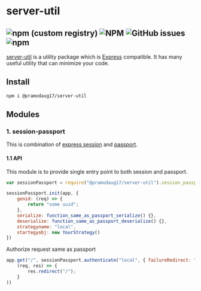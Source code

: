 # server-util
![npm (custom registry)](https://img.shields.io/npm/v/@pramodaug17/server-util/latest?style=plastic)
![NPM](https://img.shields.io/npm/l/@pramodaug17/server-util)
![GitHub issues](https://img.shields.io/github/issues/pramodaug17/nodeutil)
![npm](https://img.shields.io/npm/dw/@pramodaug17/server-util)
---
[server-util](https://www.npmjs.com/package/@pramodaug17/server-util) is a utility package which is [Express](https://www.expressjs.com) compatible. It has many useful utility that can minimize your code.   

## Install
```bash
npm i @pramodaug17/server-util
```

## Modules
### 1. session-passport
This is combination of [express session](https://www.npmjs.com/package/express-session) and [passport](http://passportjs.org).

#### 1.1 API
This module is to provide single entry point to both session and passport.

```javascript
var sessionPassport = require("@pramodaug17/server-util").session_passport;

sessionPassport.init(app, {
    genid: (req) => {
        return "some uuid";
    },
    serialize: function_same_as_passport_serialize() {},
    deserialize: function_same_as_passport_deserialize() {},
    strategyname: "local",
    startegyobj: new YourStrategy()
})
```   

Authorize request same as passport
```javascript
app.get("/", sessionPassport.authenticate("local", { failureRedirect: "/login"},
    (req, res) => {
        res.redirect("/");
    }
))
```
